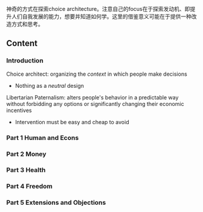 神奇的方式在探索choice architecture。注意自己的focus在于探索发动机、即提升人们自我发展的能力，想要并知道如何学。这里的借鉴意义可能在于提供一种改造方式和思考。

## Content

### Introduction

Choice architect: organizing the *context* in which people make decisions

- Nothing as a *neutral* design

Libertarian Paternalism: alters people's behavior in a predictable way without forbidding any options or significantly changing their economic incentives
- Intervention must be easy and cheap to avoid

### Part 1 Human and Econs

### Part 2 Money

### Part 3 Health

### Part 4 Freedom

### Part 5 Extensions and Objections
